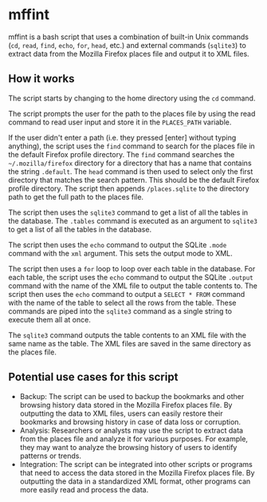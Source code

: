 # mffint
mffint is a bash script that uses a combination of built-in Unix commands (`cd`, `read`, `find`, `echo`, `for`, `head`, etc.) and external commands (`sqlite3`) to extract data from the Mozilla Firefox places file and output it to XML files.

## How it works
The script starts by changing to the home directory using the `cd` command.

The script prompts the user for the path to the places file by using the read command to read user input and store it in the `PLACES_PATH` variable.

If the user didn't enter a path (i.e. they pressed [enter] without typing anything), the script uses the `find` command to search for the places file in the default Firefox profile directory. The `find` command searches the `~/.mozilla/firefox` directory for a directory that has a name that contains the string `.default`. The `head` command is then used to select only the first directory that matches the search pattern. This should be the default Firefox profile directory. The script then appends `/places.sqlite` to the directory path to get the full path to the places file.

The script then uses the `sqlite3` command to get a list of all the tables in the database. The `.tables` command is executed as an argument to `sqlite3` to get a list of all the tables in the database.

The script then uses the `echo` command to output the SQLite `.mode` command with the `xml` argument. This sets the output mode to XML.

The script then uses a `for` loop to loop over each table in the database. For each table, the script uses the `echo` command to output the SQLite `.output` command with the name of the XML file to output the table contents to. The script then uses the `echo` command to output a `SELECT * FROM` command with the name of the table to select all the rows from the table. These commands are piped into the `sqlite3` command as a single string to execute them all at once.

The `sqlite3` command outputs the table contents to an XML file with the same name as the table. The XML files are saved in the same directory as the places file.

## Potential use cases for this script

* Backup: The script can be used to backup the bookmarks and other browsing history data stored in the Mozilla Firefox places file. By outputting the data to XML files, users can easily restore their bookmarks and browsing history in case of data loss or corruption.
*  Analysis: Researchers or analysts may use the script to extract data from the places file and analyze it for various purposes. For example, they may want to analyze the browsing history of users to identify patterns or trends.
* Integration: The script can be integrated into other scripts or programs that need to access the data stored in the Mozilla Firefox places file. By outputting the data in a standardized XML format, other programs can more easily read and process the data.
